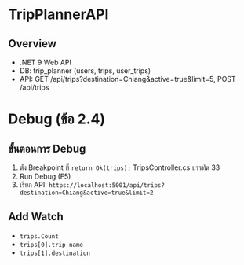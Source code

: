 # TripPlannerAPI

## Overview
- .NET 9 Web API 
- DB: trip_planner (users, trips, user_trips)
- API: GET /api/trips?destination=Chiang&active=true&limit=5, POST /api/trips

# Debug  (ข้อ 2.4)

## ขั้นตอนการ Debug
1. ตั้ง Breakpoint ที่ `return Ok(trips);` TripsController.cs บรรทัด 33
2. Run Debug (F5)
3. เรียก API: `https://localhost:5001/api/trips?destination=Chiang&active=true&limit=2`

## Add Watch
- `trips.Count`
- `trips[0].trip_name`
- `trips[1].destination`

